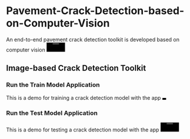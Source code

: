 # Pavement-Crack-Detection-based-on-Computer-Vision
An end-to-end pavement crack detection toolkit is developed based on computer vision
<video src='https://user-images.githubusercontent.com/71452866/200087762-ad4f48b0-c85f-46c9-8c7e-47776d3f082b.mp4' width=50/>

## Image-based Crack Detection Toolkit

### Run the Train Model Application
This is a demo for training a crack detection model with the app
<video src='https://user-images.githubusercontent.com/71452866/200090431-e30d0f81-ce45-4f7c-b1d8-8d9a22b1c2b2.mp4' width=10/>

### Run the Test Model Application
This is a demo for testing a crack detection model with the app
<video src='https://user-images.githubusercontent.com/71452866/200090397-88486528-b0ac-4e93-b518-92bf6979a0dd.mp4' width=50/>







